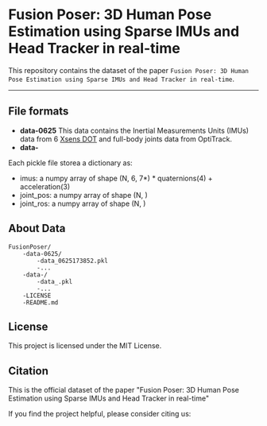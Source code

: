 # Fusion Poser: 3D Human Pose Estimation using Sparse IMUs and Head Tracker in real-time
This repository contains the dataset of the paper `Fusion Poser: 3D Human Pose Estimation using Sparse IMUs and Head Tracker in real-time`.

---
## File formats

* **data-0625**
This data contains the Inertial Measurements Units (IMUs) data from 6 [Xsens DOT](https://www.xsens.com/xsens-dot) and full-body joints data from OptiTrack.
* **data-**

Each pickle file storea a dictionary as:
- imus: a numpy array of shape (N, 6, 7*) * quaternions(4) + acceleration(3)
- joint_pos: a numpy array of shape (N, ) 
- joint_ros: a numpy array of shape (N, )

## About Data
```
FusionPoser/
    -data-0625/
        -data_0625173852.pkl
        -...
    -data-/
        -data_.pkl
        -...
    -LICENSE
    -README.md

```
## License
This project is licensed under the MIT License.

## Citation
This is the official dataset of the paper "Fusion Poser: 3D Human Pose Estimation using Sparse IMUs and Head Tracker in real-time"

If you find the project helpful, please consider citing us:
